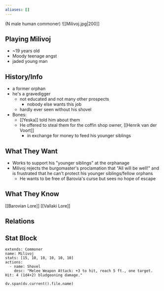 ```yaml
---
aliases: []
---
```

(N male human commoner)
![[Milivoj.jpg|200]]
## Playing Milivoj
- ~19 years old
- Moody teenage angst
- jaded young man

## History/Info
- a former orphan
- he's a gravedigger
	- not educated and not many other prospects
		- nobody else wants this job
	- hardly ever seen without his shovel
- Bones:
	- [[Yeska]] told him about them
	- He offered to steal them for the coffin shop owner, [[Henrik van der Voort]]
		- in exchange for money to feed his younger siblings

## What They Want
- Works to support his "younger siblings" at the orphanage
- Milivoj rejects the burgomaster's proclamation that "All will be well!" and is frustrated that he can't protect his younger siblings/fellow orphans
	- He wants to be free of Barovia's curse but sees no hope of escape

## What They Know
[[Barovian Lore]]
[[Vallaki Lore]]

## Relations

## Stat Block

```statblock
extends: Commoner
name: Milivoj
stats: [15, 10, 10, 10, 10, 10]
actions:
  - name: Shovel
    desc: "Melee Weapon Attack: +3 to hit, reach 5 ft., one target. Hit: 4 (1d4+2) bludgeoning damage."
```

```dataviewjs
dv.span(dv.current().file.name)
```
